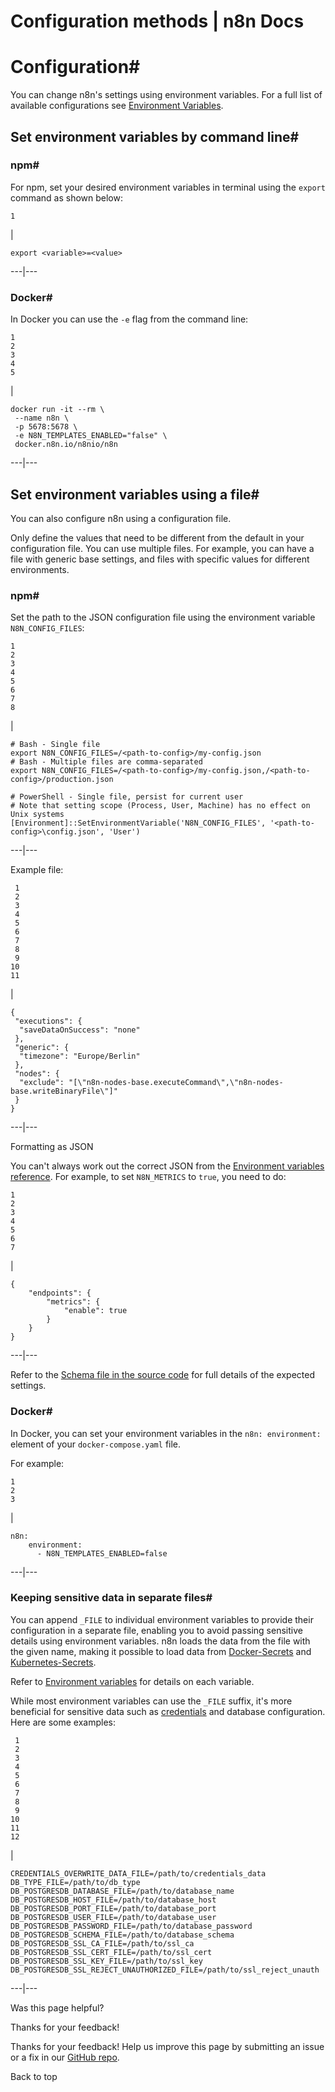 # Configuration methods | n8n Docs

[ ](https://github.com/n8n-io/n8n-docs/edit/main/docs/hosting/configuration/configuration-methods.md "Edit this page")

# Configuration#

You can change n8n's settings using environment variables. For a full list of available configurations see [Environment Variables](../environment-variables/).

## Set environment variables by command line#

### npm#

For npm, set your desired environment variables in terminal using the `export` command as shown below:
    
    
    1

| 
    
    
    export <variable>=<value>
      
  
---|---  
  
### Docker#

In Docker you can use the `-e` flag from the command line:
    
    
    1
    2
    3
    4
    5

| 
    
    
    docker run -it --rm \
     --name n8n \
     -p 5678:5678 \
     -e N8N_TEMPLATES_ENABLED="false" \
     docker.n8n.io/n8nio/n8n
      
  
---|---  
  
## Set environment variables using a file#

You can also configure n8n using a configuration file.

Only define the values that need to be different from the default in your configuration file. You can use multiple files. For example, you can have a file with generic base settings, and files with specific values for different environments.

### npm#

Set the path to the JSON configuration file using the environment variable `N8N_CONFIG_FILES`:
    
    
    1
    2
    3
    4
    5
    6
    7
    8

| 
    
    
    # Bash - Single file
    export N8N_CONFIG_FILES=/<path-to-config>/my-config.json
    # Bash - Multiple files are comma-separated
    export N8N_CONFIG_FILES=/<path-to-config>/my-config.json,/<path-to-config>/production.json
    
    # PowerShell - Single file, persist for current user
    # Note that setting scope (Process, User, Machine) has no effect on Unix systems
    [Environment]::SetEnvironmentVariable('N8N_CONFIG_FILES', '<path-to-config>\config.json', 'User')
      
  
---|---  
  
Example file:
    
    
     1
     2
     3
     4
     5
     6
     7
     8
     9
    10
    11

| 
    
    
    {
     "executions": {
      "saveDataOnSuccess": "none"
     },
     "generic": {
      "timezone": "Europe/Berlin"
     },
     "nodes": {
      "exclude": "[\"n8n-nodes-base.executeCommand\",\"n8n-nodes-base.writeBinaryFile\"]"
     }
    }
      
  
---|---  
  
Formatting as JSON

You can't always work out the correct JSON from the [Environment variables reference](../environment-variables/). For example, to set `N8N_METRICS` to `true`, you need to do:
    
    
    1
    2
    3
    4
    5
    6
    7

| 
    
    
    {
    	"endpoints": {
    		"metrics": {
    			"enable": true
    		}
    	}
    }
      
  
---|---  
  
Refer to the [Schema file in the source code](https://github.com/n8n-io/n8n/blob/master/packages/cli/src/config/schema.ts) for full details of the expected settings.

### Docker#

In Docker, you can set your environment variables in the `n8n: environment:` element of your `docker-compose.yaml` file.

For example:
    
    
    1
    2
    3

| 
    
    
    n8n:
        environment:
          - N8N_TEMPLATES_ENABLED=false
      
  
---|---  
  
### Keeping sensitive data in separate files#

You can append `_FILE` to individual environment variables to provide their configuration in a separate file, enabling you to avoid passing sensitive details using environment variables. n8n loads the data from the file with the given name, making it possible to load data from [Docker-Secrets](https://docs.docker.com/engine/swarm/secrets/) and [Kubernetes-Secrets](https://kubernetes.io/docs/concepts/configuration/secret/). 

Refer to [Environment variables](../environment-variables/) for details on each variable.

While most environment variables can use the `_FILE` suffix, it's more beneficial for sensitive data such as [credentials](../../../glossary/#credential-n8n) and database configuration. Here are some examples: 
    
    
     1
     2
     3
     4
     5
     6
     7
     8
     9
    10
    11
    12

| 
    
    
    CREDENTIALS_OVERWRITE_DATA_FILE=/path/to/credentials_data
    DB_TYPE_FILE=/path/to/db_type
    DB_POSTGRESDB_DATABASE_FILE=/path/to/database_name
    DB_POSTGRESDB_HOST_FILE=/path/to/database_host
    DB_POSTGRESDB_PORT_FILE=/path/to/database_port
    DB_POSTGRESDB_USER_FILE=/path/to/database_user
    DB_POSTGRESDB_PASSWORD_FILE=/path/to/database_password
    DB_POSTGRESDB_SCHEMA_FILE=/path/to/database_schema
    DB_POSTGRESDB_SSL_CA_FILE=/path/to/ssl_ca
    DB_POSTGRESDB_SSL_CERT_FILE=/path/to/ssl_cert
    DB_POSTGRESDB_SSL_KEY_FILE=/path/to/ssl_key
    DB_POSTGRESDB_SSL_REJECT_UNAUTHORIZED_FILE=/path/to/ssl_reject_unauth
      
  
---|---  
  
Was this page helpful? 

Thanks for your feedback! 

Thanks for your feedback! Help us improve this page by submitting an issue or a fix in our [GitHub repo](https://github.com/n8n-io/n8n-docs). 

Back to top
